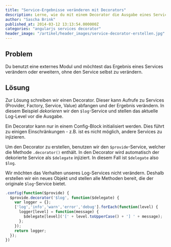 ```yaml
---
title: "Service-Ergebnisse veränderen mit Decorators"
description: Lerne, wie du mit einem Decorator die Ausgabe eines Services verändern kannst. Hier zeigen wir, wie du den $log-Service verbessern kannst.
author: "Sascha Brink"
published_at: 2014-03-12 13:13:54.000000Z
categories: "angularjs services decorator"
header_image: "/artikel/header_images/service-decorator-erstellen.jpg"
---
```


## Problem

Du benutzt eine externes Modul und möchtest das Ergebnis eines Services verändern oder erweitern, ohne den Service selbst zu verändern.

## Lösung

Zur Lösung schreiben wir einen Decorator. Dieser kann Aufrufe zu Services (Provider, Factory, Service, Value) abfangen und der Ergebnis verändern. In diesem Beispiel *dekorieren* wir den `$log`-Service und stellen das aktuelle Log-Level vor die Ausgabe.

Ein Decorator kann nur in einem Config-Block initialisiert werden. Dies führt zu einigen Einschränkungen - z.B. ist es nicht möglich, andere Services zu injizieren.

Um den Decorator zu erstellen, benutzen wir den `$provide`-Service, welcher die Methode `.decorator()` enthält. In den Decorator wird automatisch der dekorierte Service als `$delegate` injiziert. In diesem Fall ist `$delegate` also `$log`.

Wir möchten das Verhalten unseres Log-Services nicht verändern. Deshalb erstellen wir ein neues Objekt und stellen alle Methoden bereit, die der originale `$log`-Service bietet.

```javascript
.config(function($provide) {
  $provide.decorator('$log', function($delegate) {
    var logger = {};
    ['log','info','warn','error','debug'].forEach(function(level) {
      logger[level] = function(message) {
        $delegate[level]('[' + level.toUpperCase() + '] ' + message);
      };
    });
    return logger;
  });
})
```
